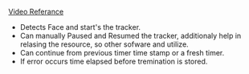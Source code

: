 [Video Referance](https://x.com/YashGup4748011/status/1869640223736631649)

- Detects Face and start's the tracker.
- Can manually Paused and Resumed the tracker, additionaly help in relasing the resource, so other sofware and utilize.
- Can continue from previous timer time stamp or a fresh timer.
- If error occurs time elapsed before tremination is stored.
